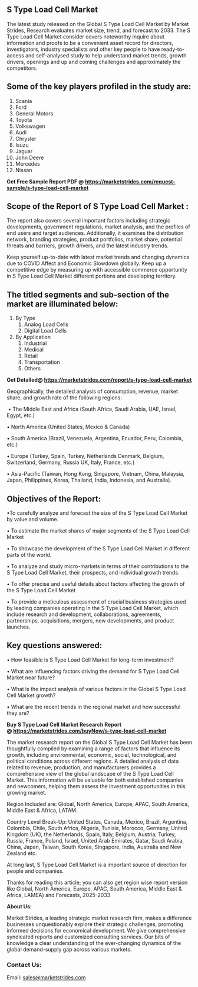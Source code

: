 <h2>S Type Load Cell Market</h2>
<p>The latest study released on the Global S Type Load Cell Market by Market Strides, Research evaluates market size, trend, and forecast to 2033. The S Type Load Cell Market consider covers noteworthy inquire about information and proofs to be a convenient asset record for directors, investigators, industry specialists and other key people to have ready-to-access and self-analysed study to help understand market trends, growth drivers, openings and up and coming challenges and approximately the competitors.</p>
<h2>Some of the key players profiled in the study are:</h2>
<ol>
<li>Scania</li>
<li>Ford</li>
<li>General Motors</li>
<li>Toyota</li>
<li>Volkswagen</li>
<li>Audi</li>
<li>Chrysler</li>
<li>Isuzu</li>
<li>Jaguar</li>
<li>John Deere</li>
<li>Mercedes</li>
<li>Nissan</li>
</ol>
<p><strong>Get Free Sample Report PDF @ <a href="https://marketstrides.com/request-sample/s-type-load-cell-market">https://marketstrides.com/request-sample/s-type-load-cell-market</a></strong></p>
<h2>Scope of the Report of S Type Load Cell Market :</h2>
<p>The report also covers several important factors including strategic developments, government regulations, market analysis, and the profiles of end users and target audiences. Additionally, it examines the distribution network, branding strategies, product portfolios, market share, potential threats and barriers, growth drivers, and the latest industry trends.</p>
<p>Keep yourself up-to-date with latest market trends and changing dynamics due to COVID Affect and Economic Slowdown globally. Keep up a competitive edge by measuring up with accessible commerce opportunity in S Type Load Cell Market different portions and developing territory.</p>
<h2><strong> The titled segments and sub-section of the market are illuminated below: </strong></h2>
<ol>
<li>By Type
<ol>
<li>Analog Load Cells</li>
<li>Digital Load Cells</li>
</ol>
</li>
<li>By Application
<ol>
<li>Industrial</li>
<li>Medical</li>
<li>Retail</li>
<li>Transportation</li>
<li>Others</li>
</ol>
</li>
</ol>
<p><strong>Get Detailed@ <a href="https://marketstrides.com/report/s-type-load-cell-market">https://marketstrides.com/report/s-type-load-cell-market</a></strong></p>
<p>Geographically, the detailed analysis of consumption, revenue, market share, and growth rate of the following regions:</p>
<p>&nbsp;&bull; The Middle East and Africa (South Africa, Saudi Arabia, UAE, Israel, Egypt, etc.)</p>
<p>&bull; North America (United States, Mexico &amp; Canada)</p>
<p>&bull; South America (Brazil, Venezuela, Argentina, Ecuador, Peru, Colombia, etc.)</p>
<p>&bull; Europe (Turkey, Spain, Turkey, Netherlands Denmark, Belgium, Switzerland, Germany, Russia UK, Italy, France, etc.)</p>
<p>&bull; Asia-Pacific (Taiwan, Hong Kong, Singapore, Vietnam, China, Malaysia, Japan, Philippines, Korea, Thailand, India, Indonesia, and Australia).</p>
<h2><strong>Objectives of the Report: </strong></h2>
<p>&bull;To carefully analyze and forecast the size of the S Type Load Cell Market by value and volume.</p>
<p>&bull; To estimate the market shares of major segments of the S Type Load Cell Market</p>
<p>&bull; To showcase the development of the S Type Load Cell Market in different parts of the world.</p>
<p>&bull; To analyze and study micro-markets in terms of their contributions to the S Type Load Cell Market, their prospects, and individual growth trends.</p>
<p>&bull; To offer precise and useful details about factors affecting the growth of the S Type Load Cell Market</p>
<p>&bull; To provide a meticulous assessment of crucial business strategies used by leading companies operating in the S Type Load Cell Market, which include research and development, collaborations, agreements, partnerships, acquisitions, mergers, new developments, and product launches.</p>
<h2><strong>Key questions answered: </strong></h2>
<p>&bull; How feasible is S Type Load Cell Market for long-term investment?</p>
<p>&bull; What are influencing factors driving the demand for S Type Load Cell Market near future?</p>
<p>&bull; What is the impact analysis of various factors in the Global S Type Load Cell Market growth?</p>
<p>&bull; What are the recent trends in the regional market and how successful they are?</p>
<p><strong>Buy S Type Load Cell Market Research Report @&nbsp;<a href="https://marketstrides.com/buyNow/s-type-load-cell-market">https://marketstrides.com/buyNow/s-type-load-cell-market</a></strong></p>
<p>The market research report on the Global S Type Load Cell Market has been thoughtfully compiled by examining a range of factors that influence its growth, including environmental, economic, social, technological, and political conditions across different regions. A detailed analysis of data related to revenue, production, and manufacturers provides a comprehensive view of the global landscape of the S Type Load Cell Market. This information will be valuable for both established companies and newcomers, helping them assess the investment opportunities in this growing market.</p>
<p>Region Included are: Global, North America, Europe, APAC, South America, Middle East &amp; Africa, LATAM.</p>
<p>Country Level Break-Up: United States, Canada, Mexico, Brazil, Argentina, Colombia, Chile, South Africa, Nigeria, Tunisia, Morocco, Germany, United Kingdom (UK), the Netherlands, Spain, Italy, Belgium, Austria, Turkey, Russia, France, Poland, Israel, United Arab Emirates, Qatar, Saudi Arabia, China, Japan, Taiwan, South Korea, Singapore, India, Australia and New Zealand etc.</p>
<p>At long last, S Type Load Cell Market is a important source of direction for people and companies.</p>
<p>Thanks for reading this article; you can also get region wise report version like Global, North America, Europe, APAC, South America, Middle East &amp; Africa, LAMEA) and Forecasts, 2025-2033</p>
<p><strong>About Us: </strong></p>
<p>Market Strides, a leading strategic market research firm, makes a difference businesses unquestionably explore their strategic challenges, promoting informed decisions for economical development. We give comprehensive syndicated reports and customized consulting services. Our bits of knowledge a clear understanding of the ever-changing dynamics of the global demand-supply gap across various markets.</p>
<h3>Contact Us:</h3>
<p>Email: <a href="mailto:sales@marketstrides.com">sales@marketstrides.com</a></p>
